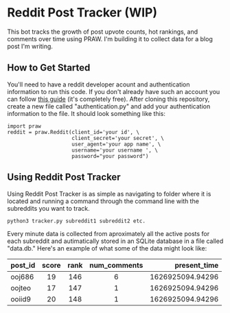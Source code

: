 # Reddit Post Tracker (WIP)
This bot tracks the growth of post upvote counts, hot rankings, and comments over time using PRAW. I'm building it to collect data for a blog post I'm writing.

## How to Get Started

You'll need to have a reddit developer acount and authentication information to run this code. If you don't already have such an account you can follow [this guide](https://towardsdatascience.com/how-to-use-the-reddit-api-in-python-5e05ddfd1e5c)  (it's completely free). After cloning this repository, create a new file called "authentication.py" and add your authentication information to the file. It should look something like this:

```
import praw
reddit = praw.Reddit(client_id='your id', \
                     client_secret='your secret', \
                     user_agent='your app name', \
                     username='your username ', \
                     password="your password")
```

## Using Reddit Post Tracker

Using Reddit Post Tracker is as simple as navigating to folder where it is located and running a command through the command line with the subreddits you want to track.
    
    python3 tracker.py subreddit1 subreddit2 etc.
    
Every minute data is collected from aproximately all the active posts for each subreddit and autimatically stored in an SQLite database in a file called "data.db." Here's an example of what some of the data might look like:

| post_id        | score           | rank  | num_comments  | present_time  |
| ------------- |:-------------:|:-------------:|:-------------:| -----:| 
| ooj686         | 19              | 146 |6       | 1626925094.94296
| oojteo         | 17              |   147 |1     | 1626925094.94296
| ooiid9         | 20              |    148 |1    | 1626925094.94296

